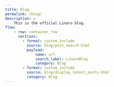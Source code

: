 ```yaml
---
title: Blog
permalink: /blog/
description: >
    This is the official Linaro blog.
flow:
    - row: container_row
      sections:
        - format: custom_include
          source: blog/post_search.html
          payload:
              name: url
              search_label: LinaroBlog
              category: Blog
        - format: custom_include
          source: blog/display_latest_posts.html
          category: Blog
---
```

